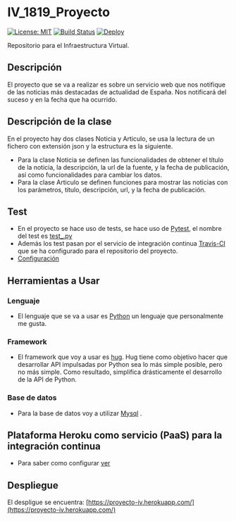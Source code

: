 # IV_1819_Proyecto

[![License: MIT](https://img.shields.io/badge/License-MIT-yellow.svg)](https://opensource.org/licenses/MIT)
[![Build Status](https://travis-ci.org/juaneml/IV_1819_Proyecto.svg?branch=master)](https://travis-ci.org/juaneml/IV_1819_Proyecto)
[![Deploy](https://www.herokucdn.com/deploy/button.svg)](https://proyecto-iv.herokuapp.com/)


Repositorio para el Infraestructura Virtual.

## Descripción
El proyecto que se va a realizar es sobre un servicio web que nos notifique de las noticias más destacadas de actualidad de España.
Nos notificará del suceso y en la fecha que ha ocurrido.

## Descripción de la clase
En el proyecto hay dos clases Noticia y Articulo, se usa la lectura de un fichero con extensión json y la estructura es la siguiente.
- Para la clase Noticia se definen las funcionalidades de obtener el título de la noticia, la descripción, la url de la fuente, y la fecha de publicación, así como funcionalidades para cambiar los datos.
- Para la clase Articulo se definen funciones para mostrar las noticias con los parámetros, título, descripción, url, y la fecha de publicación.

## Test
- En el proyecto se hace uso de tests, se hace uso de [Pytest](https://docs.pytest.org/en/latest/), el nombre del test es [test_.py](https://github.com/juaneml/IV_1819_Proyecto/blob/master/test/test_.py)
- Además los test pasan por el servicio de integración continua [Travis-CI](https://travis-ci.org/juaneml/IV_1819_Proyecto) que se ha configurado para el repositorio del proyecto.
- [Configuración](https://github.com/juaneml/IV_1819_Proyecto/blob/master/doc/Int-Cont-Trav.md)

## Herramientas a Usar

### Lenguaje
- El lenguaje que se va a usar es [Python](https://www.python.org/) un lenguaje que personalmente me gusta.

### Framework

- El framework que voy a usar es [hug](http://www.hug.rest/). Hug tiene como objetivo hacer que desarrollar API impulsadas por Python sea lo más simple posible, pero no más simple. Como resultado, simplifica drásticamente el desarrollo de la API de Python.

### Base de datos
- Para la base de datos voy a utilizar [Mysql](https://www.mysql.com/) .
## Plataforma Heroku como servicio (PaaS) para la integración continua
- Para saber como configurar [ver](https://github.com/juaneml/IV_1819_Proyecto/blob/master/doc/heroku.md)

## Despliegue
El despligue se encuentra: [https://proyecto-iv.herokuapp.com/](https://proyecto-iv.herokuapp.com/)
